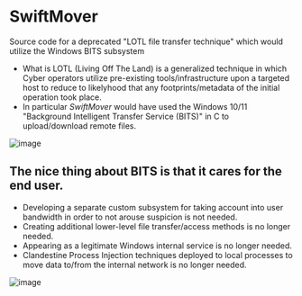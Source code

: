 # SwiftMover
Source code for a deprecated "LOTL file transfer technique" which would utilize the Windows BITS subsystem

* What is LOTL (Living Off The Land) is a generalized technique in which Cyber operators utilize pre-existing tools/infrastructure upon a targeted host to reduce to likelyhood that any footprints/metadata of the initial operation took place.
* In particular *SwiftMover* would have used the Windows 10/11 "Background Intelligent Transfer Service (BITS)" in C to upload/download remote files.

![image](https://github.com/user-attachments/assets/c4eefed1-e302-43ae-9055-55157dc6646b)

## The nice thing about BITS is that it cares for the end user.
* Developing a separate custom subsystem for taking account into user bandwidth in order to not arouse suspicion is not needed.
* Creating additional lower-level file transfer/access methods is no longer needed.
* Appearing as a legitimate Windows internal service is no longer needed.
* Clandestine Process Injection techniques deployed to local processes to move data to/from the internal network is no longer needed.
  
![image](https://github.com/user-attachments/assets/701eed91-c135-4024-bfa7-fa10cbf0b55f)
